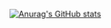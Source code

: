 [![Anurag's GitHub stats](https://github-readme-stats.vercel.app/api?username=dave122345&show_icons=true&count_private=true)](https://github.com/auraghazra/github-readme-stats)
